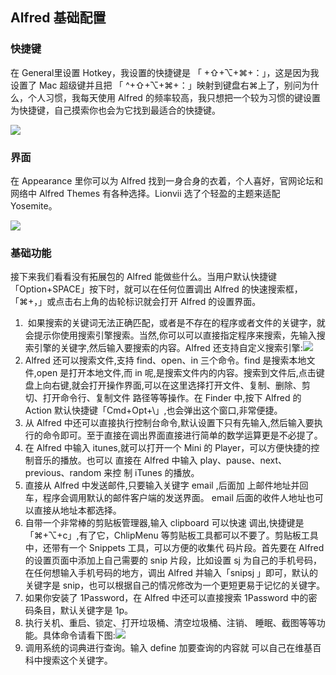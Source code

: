 ## Alfred 基础配置

### 快捷键

在 General里设置 Hotkey，我设置的快捷键是 「 +⇧+⌥+⌘+：」，这是因为我设置了 Mac 超级键并且把 「 ^+⇧+⌥+⌘+：」映射到键盘右⌘上了，别问为什么，个人习惯，我每天使用 Alfred 的频率较高，我只想把一个较为习惯的键设置为快捷键，自己摸索你也会为它找到最适合的快捷键。

![](http://lionvii.gitcafe.com/img/Alfred_set.png)

### 界面

在 Appearance 里你可以为 Alfred 找到一身合身的衣着，个人喜好，官网论坛和网络中 Alfred Themes 有各种选择。Lionvii 选了个轻盈的主题来适配 Yosemite。

![](http://lionvii.gitcafe.com/img/Alfred_theme.png)

### 基础功能

接下来我们看看没有拓展包的 Alfred 能做些什么。当用户默认快捷键「Option+SPACE」按下时，就可以在任何位置调出 Alfred 的快速搜索框，「⌘+，」或点击右上角的齿轮标识就会打开 Alfred 的设置界面。

  1.  如果搜索的关键词无法正确匹配，或者是不存在的程序或者文件的关键字，就会提示你使用搜索引擎搜索。当然,你可以可以直接指定程序来搜索，先输入搜索引擎的关键字,然后输入要搜索的内容。Alfred 还支持自定义搜索引擎:![](http://lionvii.gitcafe.com/img/Alfred_search.png)
  2. Alfred 还可以搜索文件,支持 find、open、in 三个命令。find 是搜索本地文件,open 是打开本地文件,而 in 呢,是搜索文件内的内容。搜索到文件后,点击键盘上向右键,就会打开操作界面,可以在这里选择打开文件、复制、删除、剪切、打开命令行、复制文件 路径等等操作。在 Finder 中,按下 Alfred 的 Action 默认快捷键「Cmd+Opt+\」,也会弹出这个窗口,非常便捷。
  3. 从 Alfred 中还可以直接执行控制台命令,默认设置下只有先输入,然后输入要执行的命令即可。至于直接在调出界面直接进行简单的数学运算更是不必提了。
  4. 在 Alfred 中输入 itunes,就可以打开一个 Mini 的 Player，可以方便快捷的控制音乐的播放。也可以 直接在 Alfred 中输入 play、pause、next、previous、random 来控 制 iTunes 的播放。
  5. 直接从 Alfred 中发送邮件,只要输入关键字 email ,后面加 上邮件地址并回车，程序会调用默认的邮件客户端的发送界面。 email 后面的收件人地址也可以直接从地址本都选择。
  6. 自带一个非常棒的剪贴板管理器,输入 clipboard 可以快速 调出,快捷键是「⌘+⌥+c」,有了它，ChlipMenu 等剪贴板工具都可以不要了。剪贴板工具中，还带有一个 Snippets 工具，可以方便的收集代 码片段。首先要在 Alfred 的设置页面中添加上自己需要的 snip 片段，比如设置 sj 为自己的手机号码，在任何想输入手机号码的地方，调出 Alfred 并输入「snipsj 」即可，默认的关键字是 snip，也可以根据自己的情况修改为一个更短更易于记忆的关键字。
  7. 如果你安装了 1Password，在 Alfred 中还可以直接搜索 1Password 中的密码条目，默认关键字是 1p。
  8. 执行关机、重启、锁定、打开垃圾桶、清空垃圾桶、注销、 睡眠、截图等等功能。具体命令请看下图:![](http://lionvii.gitcafe.com/img/Alfred_system.png)
  9. 调用系统的词典进行查询。输入 define 加要查询的内容就 可以自己在维基百科中搜索这个关键字。